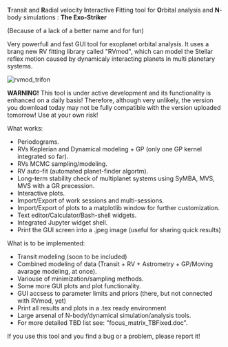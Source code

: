
**T**ransit and **R**adial velocity **I**nteractive **F**itting tool for **O**rbital analysis and **N**-body simulations : **The Exo-Striker**

(Because of a lack of a better name and for fun)

Very powerfull and fast GUI tool for exoplanet orbital analysis. It uses a brang new RV fitting library called "RVmod", which can model the Stellar reflex motion caused by dynamicaly interacting planets in multi planetary systems.

![rvmod_trifon](https://user-images.githubusercontent.com/44244057/50479747-609d0580-09d8-11e9-8a3c-a79ef78d682c.jpg)

**WARNING!** This tool is under active development and its functionality is enhanced on a daily basis! Therefore, although very unlikely, the version you download today may not be fully compatible with the version uploaded tomorrow! Use at your own risk!

What works:

* Periodograms.
* RVs Keplerian and Dynamical modeling + GP (only one GP kernel integrated so far).
* RVs MCMC sampling/modeling.
* RV auto-fit (automated planet-finder algortm).
* Long-term stability check of multiplanet systems using SyMBA, MVS, MVS with a GR precession.
* Interactive plots.
* Import/Export of work sessions and multi-sessions. 
* Import/Export of plots to a matplotlib window for further customization.
* Text editor/Calculator/Bash-shell widgets.
* Integrated Jupyter widget shell.
* Print the GUI screen into a .jpeg image (useful for sharing quick results)

What is to be implemented:

* Transit modeling (soon to be included)
* Combined modeling of data (Transit + RV + Astrometry +  GP/Moving avarage modeling, at once). 
* Variouse of minimization/sampling methods.
* Some more GUI plots and plot functionality.
* GUI accsess to parameter limits and priors (there, but not connected with RVmod, yet)
* Print all results and plots in a .tex ready environment
* Large arsenal of N-body/dynamical simulation/analysis tools. 
* For more detailed TBD list see: "focus_matrix_TBFixed.doc".

If you use this tool and you find a bug or a problem, please report it!
